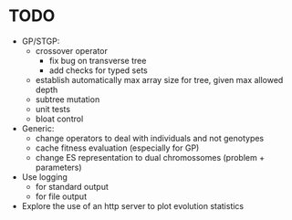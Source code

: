# TODO
* GP/STGP: 
    + crossover operator
        + fix bug on transverse tree
        + add checks for typed sets
    + establish automatically max array size for tree, given max allowed depth
    + subtree mutation
    + unit tests
    + bloat control
* Generic:
    + change operators to deal with individuals and not genotypes
    + cache fitness evaluation (especially for GP)
    + change ES representation to dual chromossomes (problem + parameters)
* Use logging
    + for standard output
    + for file output
* Explore the use of an http server to plot evolution statistics
